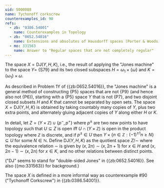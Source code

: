 ```yaml
---
uid: S000088
name: Tychonoff corkscrew
counterexamples_id: 90
refs:
  - zb: "0386.54001"
    name: Counterexamples in Topology
  - zb: "0652.54016"
    name: Extensions and absolutes of Hausdorff spaces (Porter & Woods)
  - mo: 331563
    name: Answer to "Regular spaces that are not completely regular"
---
```


The space $X=\text{DJ}(Y, H, K)$, i.e., the result of applying the "Jones machine" to the space $Y=$ {S79} and its two closed subspaces $H = \omega_1\times \{\omega\}$ and $K = \{\omega_1\}\times \omega.$

As described in Problem 1Y of {{zb:0652.54016}}, the "Jones machine" is a general method of constructing
{P5} spaces that are not {P9} (and hence also not {P6}),
starting with a {P5} space $Y$ that is not {P7},
and two disjoint closed subsets $H$ and $K$ that cannot be separated by open sets.
The space $X=\text{DJ}(Y, H, K)$ is obtained by taking countably many copies of $Y$, plus two extra points, and alternately gluing adjacent copies of $Y$ along either $H$ or $K$.

In detail, let $Z = (Y\times \mathbb{Z}) \cup \{p^-, p^+\}$ where $p^\pm$ are two new points to have topology such that $U\subseteq Z$ is open iff $U\cap (Y\times \mathbb{Z})$ is open in the product topology where $\mathbb{Z}$ is discrete, and if $p^\pm\in U$ then $Y\times \{n\in \mathbb{Z} : (-1)^{\pm 1}n\geq N\}\subseteq U$ for some $N\in\mathbb{N}$.
Define $\text{DJ}(Y, H, K)$ as the quotient space $Z/{\sim}$ where the equivalence relation $\sim$ is given by $(x, 2n)\sim (x, 2n+1)$ for $x\in H$ and $(x, 2n-1)\sim (x, 2n)$ for $x\in K$, and no other relations between distinct points.

("DJ" seems to stand for "double-sided Jones" in {{zb:0652.54016}}.
See also {{mo:331563}} for background.)

The space $X$ is defined in a more informal way as counterexample #90 ("Tychonoff Corkscrew")
in {{zb:0386.54001}}.
